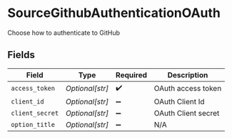 # SourceGithubAuthenticationOAuth

Choose how to authenticate to GitHub


## Fields

| Field               | Type                | Required            | Description         |
| ------------------- | ------------------- | ------------------- | ------------------- |
| `access_token`      | *Optional[str]*     | :heavy_check_mark:  | OAuth access token  |
| `client_id`         | *Optional[str]*     | :heavy_minus_sign:  | OAuth Client Id     |
| `client_secret`     | *Optional[str]*     | :heavy_minus_sign:  | OAuth Client secret |
| `option_title`      | *Optional[str]*     | :heavy_minus_sign:  | N/A                 |
